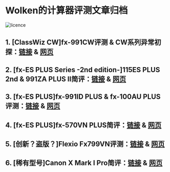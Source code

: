 # **Wolken的计算器评测文章归档**

![licence](https://img.shields.io/badge/License-CC--BY--4.0-orange?style=for-the-badge&logo=contributions)

## 1. \[ClassWiz CW\]fx-991CW评测 & CW系列异常初探：[链接](https://github.com/ZWolken/Calc_Review/blob/main/docs/01_991CW/index.md) & [网页](https://zwolken.github.io/Calc_Review/docs/01_991CW/)

## 2. \[fx-ES PLUS Series -2nd edition-\]115ES PLUS 2nd & 991ZA PLUS II简评：[链接](https://github.com/ZWolken/Calc_Review/blob/main/docs/02_991ZAII/index.md) & [网页](https://zwolken.github.io/Calc_Review/docs/02_991ZAII/)

## 3. \[fx-ES PLUS\]fx-991ID PLUS & fx-100AU PLUS评测：[链接](https://github.com/ZWolken/Calc_Review/blob/main/docs/03_991ID_100AU/index.md) & [网页](https://zwolken.github.io/Calc_Review/docs/03_991ID_100AU/)

## 4. \[fx-ES PLUS\]fx-570VN PLUS简评：[链接](https://github.com/ZWolken/Calc_Review/blob/main/docs/04_570VNPLUS/index.md) & [网页](https://zwolken.github.io/Calc_Review/docs/04_570VNPLUS/)

## 5. \[创新？盗版？\]Flexio Fx799VN评测：[链接](https://github.com/ZWolken/Calc_Review/blob/main/docs/05_Fx799VN/index.md) & [网页](https://zwolken.github.io/Calc_Review/docs/05_Fx799VN/)

## 6. \[稀有型号\]Canon X Mark I Pro简评：[链接](https://github.com/ZWolken/Calc_Review/blob/main/docs/06_XMarkIPro/index.md) & [网页](https://zwolken.github.io/Calc_Review/docs/06_XMarkIPro/)